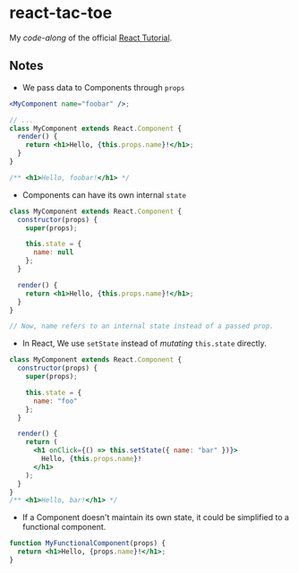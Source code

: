 # react-tac-toe

My _code-along_ of the official [React Tutorial](https://reactjs.org/tutorial/tutorial.html).

## Notes

- We pass data to Components through `props`

```jsx
<MyComponent name="foobar" />;

// ...
class MyComponent extends React.Component {
  render() {
    return <h1>Hello, {this.props.name}!</h1>;
  }
}

/** <h1>Hello, foobar!</h1> */
```

- Components can have its own internal `state`

```jsx
class MyComponent extends React.Component {
  constructor(props) {
    super(props);

    this.state = {
      name: null
    };
  }

  render() {
    return <h1>Hello, {this.props.name}!</h1>;
  }
}

// Now, name refers to an internal state instead of a passed prop.
```

- In React, We use `setState` instead of _mutating_ `this.state` directly.

```jsx
class MyComponent extends React.Component {
  constructor(props) {
    super(props);

    this.state = {
      name: "foo"
    };
  }

  render() {
    return (
      <h1 onClick={() => this.setState({ name: "bar" })}>
        Hello, {this.props.name}!
      </h1>
    );
  }
}
/** <h1>Hello, bar!</h1> */
```

- If a Component doesn't maintain its own state, it could be simplified to a functional component.

```jsx
function MyFunctionalComponent(props) {
  return <h1>Hello, {props.name}!</h1>;
}
```
